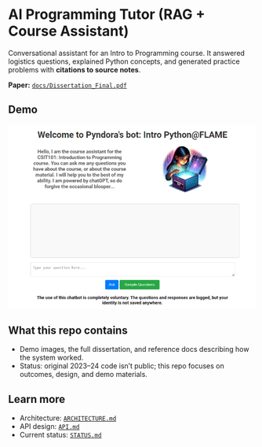 # AI Programming Tutor (RAG + Course Assistant)

Conversational assistant for an Intro to Programming course. It answered logistics questions, explained Python concepts, and generated practice problems with **citations to source notes**.

**Paper:** [`docs/Dissertation_Final.pdf`](docs/Dissertation_Final.pdf)

## Demo
<img alt="demo 1" src="assets/demo_1.png" width="720"/>

## What this repo contains
- Demo images, the full dissertation, and reference docs describing how the system worked.
- Status: original 2023–24 code isn’t public; this repo focuses on outcomes, design, and demo materials.

## Learn more
- Architecture: [`ARCHITECTURE.md`](ARCHITECTURE.md)
- API design: [`API.md`](API.md)
- Current status: [`STATUS.md`](STATUS.md)

